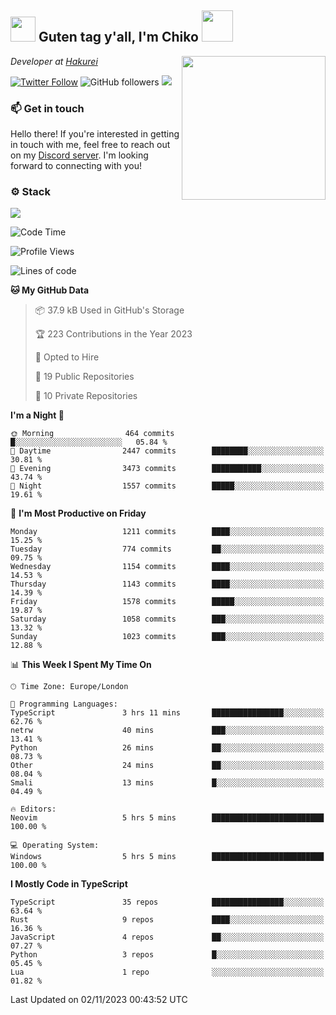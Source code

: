 <h2><img src="https://cdn.discordapp.com/emojis/1100181376730402906.gif?quality=lossless" width="40"> Guten tag y'all, I'm Chiko <img src="https://a.ppy.sh/15907233" width="50"></h2>
<a href="https://twitter.com/Zzul0714/status/1654451338179395585?s=20"><img align='right' src="https://cdn.discordapp.com/attachments/1109162815866023976/1109163700583153705/FvXKt8paEAAR6Ak1.png" width="230"></a>
<p><em>Developer at <a href="https://github.com/hakureiapp">Hakurei</a></em></p>

[![Twitter Follow](https://img.shields.io/twitter/follow/chikoxq?label=Follow)](https://twitter.com/intent/follow?screen_name=chikoxq)
![GitHub followers](https://img.shields.io/github/followers/chikof?label=Follow&style=social)
![](https://komarev.com/ghpvc/?username=chikof&color=blue)

### 📫 Get in touch
Hello there! If you're interested in getting in touch with me, feel free to reach out on my [Discord server](https://discord.gg/sejc7TnX6N). I'm looking forward to connecting with you!

### ⚙️ Stack
![](https://skillicons.dev/icons?i=git,kubernetes,docker,js,ts,cloudflare,css,deno,express,graphql,html,mongodb,nestjs,py,react,apollo,bash,java,lua,nextjs,netlify,nodejs,ps,powershell,rust,neovim,tauri,sentry,postgres,tailwind,prisma,actix)

<!--START_SECTION:waka-->
![Code Time](http://img.shields.io/badge/Code%20Time-1%2C535%20hrs%2032%20mins-blue)

![Profile Views](http://img.shields.io/badge/Profile%20Views-0-blue)

![Lines of code](https://img.shields.io/badge/From%20Hello%20World%20I%27ve%20Written-7.3%20million%20lines%20of%20code-blue)

**🐱 My GitHub Data** 

> 📦 37.9 kB Used in GitHub's Storage 
 > 
> 🏆 223 Contributions in the Year 2023
 > 
> 💼 Opted to Hire
 > 
> 📜 19 Public Repositories 
 > 
> 🔑 10 Private Repositories 
 > 
**I'm a Night 🦉** 

```text
🌞 Morning                464 commits         █░░░░░░░░░░░░░░░░░░░░░░░░   05.84 % 
🌆 Daytime                2447 commits        ████████░░░░░░░░░░░░░░░░░   30.81 % 
🌃 Evening                3473 commits        ███████████░░░░░░░░░░░░░░   43.74 % 
🌙 Night                  1557 commits        █████░░░░░░░░░░░░░░░░░░░░   19.61 % 
```
📅 **I'm Most Productive on Friday** 

```text
Monday                   1211 commits        ████░░░░░░░░░░░░░░░░░░░░░   15.25 % 
Tuesday                  774 commits         ██░░░░░░░░░░░░░░░░░░░░░░░   09.75 % 
Wednesday                1154 commits        ████░░░░░░░░░░░░░░░░░░░░░   14.53 % 
Thursday                 1143 commits        ████░░░░░░░░░░░░░░░░░░░░░   14.39 % 
Friday                   1578 commits        █████░░░░░░░░░░░░░░░░░░░░   19.87 % 
Saturday                 1058 commits        ███░░░░░░░░░░░░░░░░░░░░░░   13.32 % 
Sunday                   1023 commits        ███░░░░░░░░░░░░░░░░░░░░░░   12.88 % 
```


📊 **This Week I Spent My Time On** 

```text
🕑︎ Time Zone: Europe/London

💬 Programming Languages: 
TypeScript               3 hrs 11 mins       ████████████████░░░░░░░░░   62.76 % 
netrw                    40 mins             ███░░░░░░░░░░░░░░░░░░░░░░   13.41 % 
Python                   26 mins             ██░░░░░░░░░░░░░░░░░░░░░░░   08.73 % 
Other                    24 mins             ██░░░░░░░░░░░░░░░░░░░░░░░   08.04 % 
Smali                    13 mins             █░░░░░░░░░░░░░░░░░░░░░░░░   04.49 % 

🔥 Editors: 
Neovim                   5 hrs 5 mins        █████████████████████████   100.00 % 

💻 Operating System: 
Windows                  5 hrs 5 mins        █████████████████████████   100.00 % 
```

**I Mostly Code in TypeScript** 

```text
TypeScript               35 repos            ████████████████░░░░░░░░░   63.64 % 
Rust                     9 repos             ████░░░░░░░░░░░░░░░░░░░░░   16.36 % 
JavaScript               4 repos             ██░░░░░░░░░░░░░░░░░░░░░░░   07.27 % 
Python                   3 repos             █░░░░░░░░░░░░░░░░░░░░░░░░   05.45 % 
Lua                      1 repo              ░░░░░░░░░░░░░░░░░░░░░░░░░   01.82 % 
```




 Last Updated on 02/11/2023 00:43:52 UTC
<!--END_SECTION:waka-->


<!--
<p align="center">
     <a href="https://discord.gg/HhybNhchcC"><img src="https://invidget.switchblade.xyz/sejc7TnX6N" align="center" ><a>
</p> 
-->
